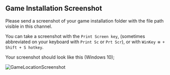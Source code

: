 ## Game Installation Screenshot

Please send a screenshot of your game installation folder with the file path visible in this channel.

You can take a screenshot with the ```Print Screen key```, (sometimes abbreviated on your keyboard with ```Print Sc``` or ```Prt Scr```), or with ```WinKey ⊞ + Shift + S hotkey```.

Your screenshot should look like this (Windows 10);

![GameLocationScreenshot](https://github.com/user-attachments/assets/448c9901-1ecb-4166-b3c5-0aec788f6538)
